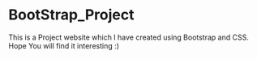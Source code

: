 # BootStrap_Project
This is a Project website which I have created using Bootstrap and CSS. Hope You will find it interesting :)
